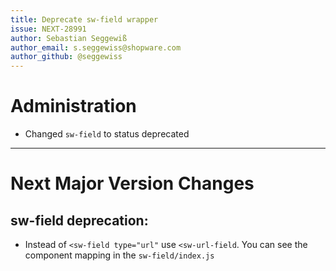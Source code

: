 ```yaml
---
title: Deprecate sw-field wrapper
issue: NEXT-28991
author: Sebastian Seggewiß
author_email: s.seggewiss@shopware.com
author_github: @seggewiss
---
```

# Administration
* Changed `sw-field` to status deprecated
___
# Next Major Version Changes
## sw-field deprecation:
* Instead of `<sw-field type="url"` use `<sw-url-field`. You can see the component mapping in the `sw-field/index.js`
